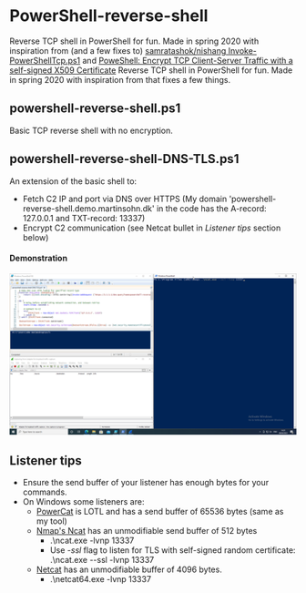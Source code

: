 # PowerShell-reverse-shell
Reverse TCP shell in PowerShell for fun. Made in spring 2020 with inspiration from (and a few fixes to) [samratashok/nishang Invoke-PowerShellTcp.ps1](https://github.com/samratashok/nishang/blob/master/Shells/Invoke-PowerShellTcp.ps1) and [PoweShell: Encrypt TCP Client-Server Traffic with a self-signed X509 Certificate](https://cyberwardog.blogspot.com/2016/08/poweshell-encrypt-tcp-client-server.html)
Reverse TCP shell in PowerShell for fun. Made in spring 2020 with inspiration from  that fixes a few things.

## powershell-reverse-shell.ps1
Basic TCP reverse shell with no encryption.

## powershell-reverse-shell-DNS-TLS.ps1
An extension of the basic shell to:
* Fetch C2 IP and port via DNS over HTTPS (My domain 'powershell-reverse-shell.demo.martinsohn.dk' in the code has the A-record: 127.0.0.1 and TXT-record: 13337)
* Encrypt C2 communication (see Netcat bullet in *Listener tips* section below)

#### Demonstration
![](/powershell-reverse-shell-DNS-TLS-demo.gif)

## Listener tips
* Ensure the send buffer of your listener has enough bytes for your commands.
* On Windows some listeners are:
    * [PowerCat](https://github.com/besimorhino/powercat) is LOTL and has a send buffer of 65536 bytes (same as my tool)
    * [Nmap's Ncat](https://nmap.org/ncat/) has an unmodifiable send buffer of 512 bytes
        * .\ncat.exe -lvnp 13337
        * Use *-ssl* flag to listen for TLS with self-signed random certificate: .\ncat.exe --ssl -lvnp 13337
    * [Netcat](https://eternallybored.org/misc/netcat/) has an unmodifiable buffer of 4096 bytes.
        * .\netcat64.exe -lvnp 13337
